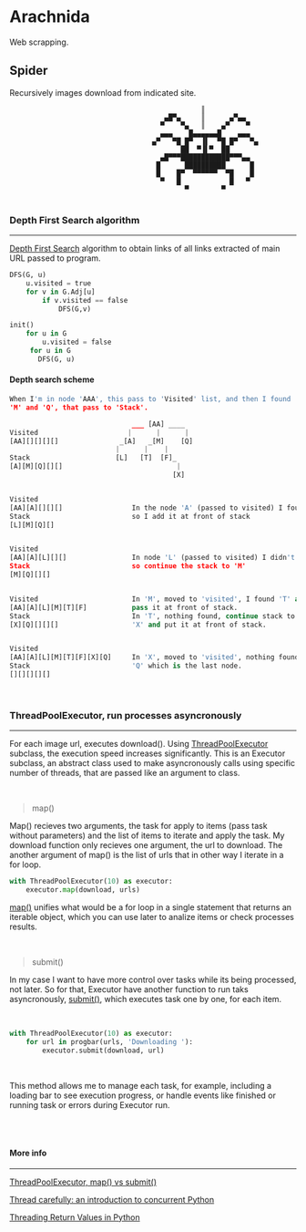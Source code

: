 # Arachnida

Web scrapping.

## Spider

Recursively images download from indicated site.

````
                                               ║
                                      ▄█▀▄     ║      ▄▀▄▄
                                     ▀    ▀▄   ║    ▄▀    ▀
                                     ▄▄▄    █▄▄▄▄▄▄█    ▄▄▄
                                   ▄▀   ▀█ █▀  ▐▌  ▀█ █▀   ▀▄
                                          ██  ▀▐▌▀  ██
                                     ▄█▀▀▀████████████▀▀▀▄▄
                                    █      ██████████      █
                                    █    █▀  ▀▀▀▀▀▀  ▀█    █
                                     ▀   █            █   ▀
                                           ▀        ▀
  
````

### Depth First Search algorithm
* * *

[Depth First Search](https://en.wikipedia.org/wiki/Depth-first_search) algorithm to obtain links of all links extracted of main URL passed to program.


````py
DFS(G, u)
    u.visited = true
    for v in G.Adj[u]
        if v.visited == false
            DFS(G,v)

init()
    for u in G
        u.visited = false
     for u in G
       DFS(G, u)
````

#### Depth search scheme


````py
When I'm in node 'AAA', this pass to 'Visited' list, and then I found 'A', 
'M' and 'Q', that pass to 'Stack'.

                              ___ [AA] ____
Visited                      |      |      |
[AA][][][][]               _[A]   _[M]    [Q]
                          |      |    |
Stack                     [L]   [T]  [F]_
[A][M][Q][][]                            |
                                        [X]


Visited
[AA][A][][][]                 In the node 'A' (passed to visited) I found 'L',
Stack                         so I add it at front of stack
[L][M][Q][]


Visited
[AA][A][L][][]                In node 'L' (passed to visited) I didn't found anything
Stack                         so continue the stack to 'M'
[M][Q][][]


Visited                       In 'M', moved to 'visited', I found 'T' and 'F',
[AA][A][L][M][T][F]           pass it at front of stack.
Stack                         In 'T', nothing found, continue stack to 'F', where I found
[X][Q][][][]                  'X' and put it at front of stack.


Visited                     
[AA][A][L][M][T][F][X][Q]     In 'X', moved to 'visited', nothing found, and at final
Stack                         'Q' which is the last node.
[][][][][]                 

````
<br>

### ThreadPoolExecutor, run processes asyncronously
* * *

For each image url, executes download(). Using [ThreadPoolExecutor](https://docs.python.org/3/library/concurrent.futures.html#concurrent.futures.ThreadPoolExecutor) subclass, the execution speed increases significantly. This is an Executor subclass, an abstract class used to make asyncronously calls using specific number of threads, that are passed like an argument to class. 

<br>

>map()

Map() recieves two arguments, the task for apply to items (pass task without parameters) and the list of items to iterate and apply the task.
My download function only recieves one argument, the url to download. The another argument of map() is the list of urls that in other way I iterate in a for loop.

````py
with ThreadPoolExecutor(10) as executor:
	executor.map(download, urls)
````

[map()](https://docs.python.org/3/library/concurrent.futures.html#concurrent.futures.Executor.map) unifies what would be a for loop in a single statement that returns an iterable object, which you can use later to analize items or check processes results.

<br>

>submit()

In my case I want to have more control over tasks while its being processed, not later. So for that, Executor have another function to run taks asyncronously, [submit()](https://docs.python.org/3/library/concurrent.futures.html#concurrent.futures.Executor.submit), which executes task one by one, for each item.

<br>

````py
with ThreadPoolExecutor(10) as executor:
    for url in progbar(urls, 'Downloading '):
        executor.submit(download, url)
````

<br>

This method allows me to manage each task, for example, including a loading bar to see execution progress, or handle events like finished or running task or errors during Executor run.

<br><br>

#### **More info**
* * *

[ThreadPoolExecutor, map() vs submit()](https://superfastpython.com/threadpoolexecutor-map-vs-submit/)

[Thread carefully: an introduction to concurrent Python](https://hackaday.com/2018/12/18/thread-carefully-an-introduction-to-concurrent-python/)

[Threading Return Values in Python](https://superfastpython.com/thread-return-values/)

